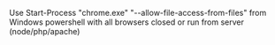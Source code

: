 Use Start-Process "chrome.exe" "--allow-file-access-from-files" from Windows powershell with all browsers closed
or run from server (node/php/apache)
